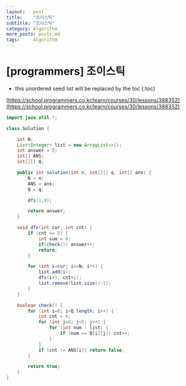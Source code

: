 ```yaml
---
layout:   post
title:    "조이스틱"
subtitle: "조이스틱"
category: Algorithm
more_posts: posts.md
tags:     Algorithm
---
```

# [programmers] 조이스틱

<!--more-->
<!-- Table of contents -->
* this unordered seed list will be replaced by the toc
{:toc}

[https://school.programmers.co.kr/learn/courses/30/lessons/388352](https://school.programmers.co.kr/learn/courses/30/lessons/388352)

```java
import java.util.*;

class Solution {

    int N;
    List<Integer> list = new ArrayList<>();
    int answer = 0;
    int[] ANS;
    int[][] Q;

    public int solution(int n, int[][] q, int[] ans) {
        N = n;
        ANS = ans;
        Q = q;

        dfs(1,0);

        return answer;
    }

    void dfs(int cur, int cnt) {
        if (cnt == 5) {
            int sum = 0;
            if(check()) answer++;
            return;
        }

        for (int i=cur; i<=N; i++) {
            list.add(i);
            dfs(i+1, cnt+1);
            list.remove(list.size()-1);
        }
    }

    boolean check() {
        for (int i=0; i<Q.length; i++) {
            int cnt = 0;
            for (int j=0; j<5; j++) {
                for (int num : list) {
                    if (num == Q[i][j]) cnt++;
                }
            }
            if (cnt != ANS[i]) return false;
        }

        return true;
    }
}

```